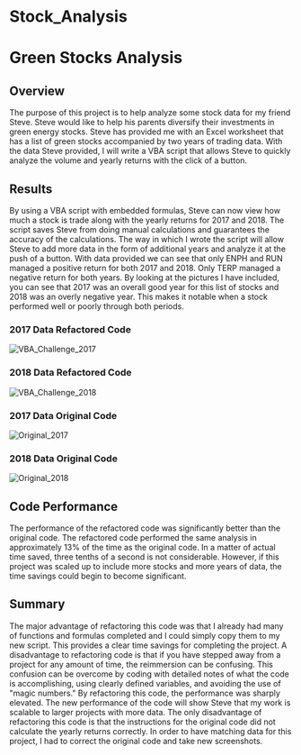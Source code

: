 # Stock_Analysis

# Green Stocks Analysis

## Overview
The purpose of this project is to help analyze some stock data for my friend Steve. Steve would like to help his parents diversify their investments in green energy stocks. Steve has provided me with an Excel worksheet that has a list of green stocks accompanied by two years of trading data. With the data Steve provided, I will write a VBA script that allows Steve to quickly analyze the volume and yearly returns with the click of a button.

## Results
By using a VBA script with embedded formulas, Steve can now view how much a stock is trade along with the yearly returns for 2017 and 2018. The script saves Steve from doing manual calculations and guarantees the accuracy of the calculations. The way in which I wrote the script will allow Steve to add more data in the form of additional years and analyze it at the push of a button.  With data provided we can see that only ENPH and RUN managed a positive return for both 2017 and 2018. Only TERP managed a negative return for both years. By looking at the pictures I have included, you can see that 2017 was an overall good year for this list of stocks and 2018 was an overly negative year. This makes it notable when a stock performed well or poorly through both periods.


### 2017 Data Refactored Code
![VBA_Challenge_2017](https://user-images.githubusercontent.com/105960365/196993813-282cae86-6b71-4d4f-97fd-db360d6c4da1.png)


### 2018 Data Refactored Code
![VBA_Challenge_2018](https://user-images.githubusercontent.com/105960365/196993468-1692a853-7c7e-4556-89e9-6130af91b255.png)


### 2017 Data Original Code
![Original_2017](https://user-images.githubusercontent.com/105960365/196996928-3c7e24c2-0e33-4042-b986-e1ffa97eef66.png)


### 2018 Data Original Code
![Original_2018](https://user-images.githubusercontent.com/105960365/196997017-a2e6af2e-98cd-4f8f-88fc-89a1e911ce47.png)


## Code Performance
The performance of the refactored code was significantly better than the original code. The refactored code performed the same analysis in approximately 13% of the time as the original code. In a matter of actual time saved, three tenths of a second is not considerable. However, if this project was scaled up to include more stocks and more years of data, the time savings could begin to become significant.

## Summary
The major advantage of refactoring this code was that I already had many of functions and formulas completed and I could simply copy them to my new script. This provides a clear time savings for completing the project. A disadvantage to refactoring code is that if you have stepped away from a project for any amount of time, the reimmersion can be confusing. This confusion can be overcome by coding with detailed notes of what the code is accomplishing, using clearly defined variables, and avoiding the use of "magic numbers." By refactoring this code, the performance was sharply elevated. The new performance of the code will show Steve that my work is scalable to larger projects with more data. The only disadvantage of refactoring this code is that the instructions for the original code did not calculate the yearly returns correctly. In order to have matching data for this project, I had to correct the original code and take new screenshots.
